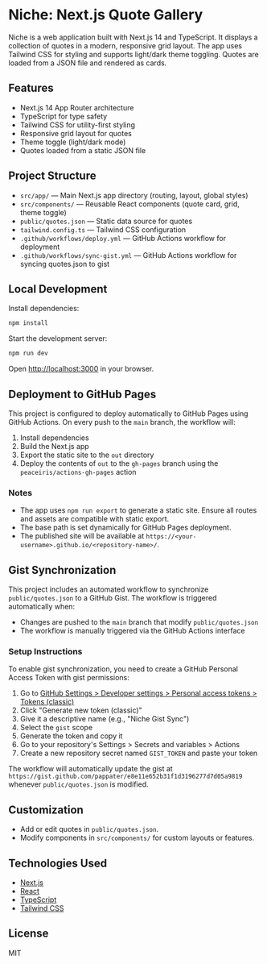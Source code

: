 # Niche: Next.js Quote Gallery

Niche is a web application built with Next.js 14 and TypeScript. It displays a collection of quotes in a modern, responsive grid layout. The app uses Tailwind CSS for styling and supports light/dark theme toggling. Quotes are loaded from a JSON file and rendered as cards.

## Features

- Next.js 14 App Router architecture
- TypeScript for type safety
- Tailwind CSS for utility-first styling
- Responsive grid layout for quotes
- Theme toggle (light/dark mode)
- Quotes loaded from a static JSON file

## Project Structure

- `src/app/` — Main Next.js app directory (routing, layout, global styles)
- `src/components/` — Reusable React components (quote card, grid, theme toggle)
- `public/quotes.json` — Static data source for quotes
- `tailwind.config.ts` — Tailwind CSS configuration
- `.github/workflows/deploy.yml` — GitHub Actions workflow for deployment
- `.github/workflows/sync-gist.yml` — GitHub Actions workflow for syncing quotes.json to gist

## Local Development

Install dependencies:

```bash
npm install
```

Start the development server:

```bash
npm run dev
```

Open [http://localhost:3000](http://localhost:3000) in your browser.

## Deployment to GitHub Pages

This project is configured to deploy automatically to GitHub Pages using GitHub Actions. On every push to the `main` branch, the workflow will:

1. Install dependencies
2. Build the Next.js app
3. Export the static site to the `out` directory
4. Deploy the contents of `out` to the `gh-pages` branch using the `peaceiris/actions-gh-pages` action

### Notes

- The app uses `npm run export` to generate a static site. Ensure all routes and assets are compatible with static export.
- The base path is set dynamically for GitHub Pages deployment.
- The published site will be available at `https://<your-username>.github.io/<repository-name>/`.

## Gist Synchronization

This project includes an automated workflow to synchronize `public/quotes.json` to a GitHub Gist. The workflow is triggered automatically when:

- Changes are pushed to the `main` branch that modify `public/quotes.json`
- The workflow is manually triggered via the GitHub Actions interface

### Setup Instructions

To enable gist synchronization, you need to create a GitHub Personal Access Token with gist permissions:

1. Go to [GitHub Settings > Developer settings > Personal access tokens > Tokens (classic)](https://github.com/settings/tokens)
2. Click "Generate new token (classic)"
3. Give it a descriptive name (e.g., "Niche Gist Sync")
4. Select the `gist` scope
5. Generate the token and copy it
6. Go to your repository's Settings > Secrets and variables > Actions
7. Create a new repository secret named `GIST_TOKEN` and paste your token

The workflow will automatically update the gist at `https://gist.github.com/pappater/e8e11e652b31f1d3196277d7d05a9819` whenever `public/quotes.json` is modified.


## Customization

- Add or edit quotes in `public/quotes.json`.
- Modify components in `src/components/` for custom layouts or features.

## Technologies Used

- [Next.js](https://nextjs.org/)
- [React](https://react.dev/)
- [TypeScript](https://www.typescriptlang.org/)
- [Tailwind CSS](https://tailwindcss.com/)

## License

MIT
